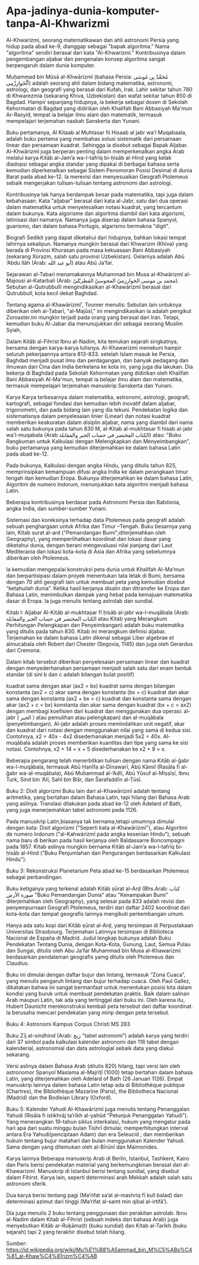 # Apa-jadinya-dunia-komputer-tanpa-Al-Khwarizmi
Al-Khwarizmi, seorang matematikawan dan ahli astronomi Persia yang hidup pada abad ke-9, dianggap sebagai "bapak algoritma." Nama "algoritma" sendiri berasal dari kata "Al-Khwarizmi." Kontribusinya dalam pengembangan aljabar dan pengenalan konsep algoritma sangat berpengaruh dalam dunia komputer.

Muḥammad bin Mūsā al-Khwārizmī (bahasa Persia: مُحَمَّدْ بِن مُوسَى اَلْخَوارِزْمِي) adalah seorang ahli dalam bidang matematika, astronomi, astrologi, dan geografi yang berasal dari Kufah, Irak. Lahir sekitar tahun 780 di Khwarezmia (sekarang Khiva, Uzbekistan) dan wafat sekitar tahun 850 di Bagdad. Hampir sepanjang hidupnya, ia bekerja sebagai dosen di Sekolah Kehormatan di Bagdad yang didirikan oleh Khalifah Bani Abbasiyah Ma'mun Ar-Rasyid, tempat ia belajar ilmu alam dan matematik, termasuk mempelajari terjemahan naskah Sanskerta dan Yunani.

Buku pertamanya, Al Kitaab al Muhtasar fii Hisaab al jabr wa'l Muqabaala, adalah buku pertama yang membahas solusi sistematik dari persamaan linear dan persamaan kuadrat. Sehingga ia disebut sebagai Bapak Aljabar. Al-Khwārizmī juga berperan penting dalam memperkenalkan angka Arab melalui karya Kitāb al-Jam’a wa-l-tafrīq bi-ḥisāb al-Hind yang kelak diadopsi sebagai angka standar yang dipakai di berbagai bahasa serta kemudian diperkenalkan sebagai Sistem Penomoran Posisi Desimal di dunia Barat pada abad ke-12. Ia merevisi dan menyesuaikan Geografi Ptolemeus sebaik mengerjakan tulisan-tulisan tentang astronomi dan astrologi.

Kontribusinya tak hanya berdampak besar pada matematika, tapi juga dalam kebahasaan. Kata "aljabar" berasal dari kata al-Jabr, satu dari dua operasi dalam matematika untuk menyelesaikan notasi kuadrat, yang tercantum dalam bukunya. Kata algorisme dan algoritma diambil dari kata algorismi, latinisasi dari namanya. Namanya juga diserap dalam bahasa Spanyol, guarismo, dan dalam bahasa Portugis, algarismo bermakna "digit".

Biografi
Sedikit yang dapat diketahui dari hidupnya, bahkan lokasi tempat lahirnya sekalipun. Namanya mungkin berasal dari Khwarizm (Khiva) yang berada di Provinsi Khurasan pada masa kekuasaan Bani Abbasiyah (sekarang Xorazm, salah satu provinsi Uzbekistan). Gelarnya adalah Abū ‘Abdu llāh (Arab: أبو عبد الله) atau Abū Ja’far.

Sejarawan al-Tabari menamakannya Muhammad bin Musa al-Khwārizmī al-Majousi al-Katarbali (Arab: محمد بن موسى الخوارزميّ المجوسيّ القطربّليّ). Sebutan al-Qutrubbulli mengindikasikan al-Khawārizmī berasal dari Qutrubbull, kota kecil dekat Baghdad.

Tentang agama al-Khawārizmī', Toomer menulis: Sebutan lain untuknya diberikan oleh al-Ṭabarī, "al-Majūsī," ini mengindikasikan ia adalah pengikut Zoroaster.Ini mungkin terjadi pada orang yang berasal dari Iran. Tetapi, kemudian buku Al-Jabar dia menunujukkan diri sebagai seorang Muslim Syiah,

Dalam Kitāb al-Fihrist Ibnu al-Nadim, kita temukan sejarah singkatnya, bersama dengan karya-karya tulisnya. Al-Khawarizmi menekuni hampir seluruh pekerjaannya antara 813-833. setelah Islam masuk ke Persia, Baghdad menjadi pusat ilmu dan perdagangan, dan banyak pedagang dan ilmuwan dari Cina dan India berkelana ke kota ini, yang juga dia lakukan. Dia bekerja di Baghdad pada Sekolah Kehormatan yang didirikan oleh Khalifah Bani Abbasiyah Al-Ma'mun, tempat ia belajar ilmu alam dan matematika, termasuk mempelajari terjemahan manuskrip Sanskerta dan Yunani.

Karya
Karya terbesarnya dalam matematika, astronomi, astrologi, geografi, kartografi, sebagai fondasi dan kemudian lebih inovatif dalam aljabar, trigonometri, dan pada bidang lain yang dia tekuni. Pendekatan logika dan sistematisnya dalam penyelesaian linier (Linear) dan notasi kuadrat memberikan keakuratan dalam disiplin aljabar, nama yang diambil dari nama salah satu bukunya pada tahun 830 M, al-Kitab al-mukhtasar fi hisab al-jabr wa'l-muqabala (Arab الكتاب المختصر في حساب الجبر والمقابلة) atau: "Buku Rangkuman untuk Kalkulasi dengan Melengkapkan dan Menyeimbangkan”, buku pertamanya yang kemudian diterjemahkan ke dalam bahasa Latin pada abad ke-12.

Pada bukunya, Kalkulasi dengan angka Hindu, yang ditulis tahun 825, memprinsipkan kemampuan difusi angka India ke dalam perangkaan timur tengah dan kemudian Eropa. Bukunya diterjemahkan ke dalam bahasa Latin, Algoritmi de numero Indorum, menunjukkan kata algoritmi menjadi bahasa Latin.

Beberapa kontribusinya berdasar pada Astronomi Persia dan Babilonia, angka India, dan sumber-sumber Yunani.

Sistemasi dan koreksinya terhadap data Ptolemeus pada geografi adalah sebuah penghargaan untuk Afrika dan Timur –Tengah. Buku besarnya yang lain, Kitab surat al-ard ("Pemandangan Bumi";diterjemahkan oleh Geography), yang memperlihatkan koordinat dan lokasi dasar yang diketahui dunia, dengan berani mengevaluasi nilai panjang dari Laut Mediterania dan lokasi kota-kota di Asia dan Afrika yang sebelumnya diberikan oleh Ptolemeus.

Ia kemudian mengepalai konstruksi peta dunia untuk Khalifah Al-Ma’mun dan berpartisipasi dalam proyek menentukan tata letak di Bumi, bersama dengan 70 ahli geografi lain untuk membuat peta yang kemudian disebut “ketahuilah dunia”. Ketika hasil kerjanya disalin dan ditransfer ke Eropa dan Bahasa Latin, menimbulkan dampak yang hebat pada kemajuan matematika dasar di Eropa. Ia juga menulis tentang astrolab dan sundial.

Kitab I: Aljabar
Al-Kitāb al-mukhtaṣar fī ḥisāb al-jabr wa-l-muqābala (Arab: الكتاب المختصر في حساب الجبر والمقابلة atau Kitab yang Merangkum Perhitungan Pelengkapan dan Penyeimbangan) adalah buku matematika yang ditulis pada tahun 830. Kitab ini merangkum definisi aljabar. Terjemahan ke dalam bahasa Latin dikenal sebagai Liber algebrae et almucabala oleh Robert dari Chester (Segovia, 1145) dan juga oleh Gerardus dari Cremona.

Dalam kitab tersebut diberikan penyelesaian persamaan linear dan kuadrat dengan menyederhanakan persamaan menjadi salah satu dari enam bentuk standar (di sini b dan c adalah bilangan bulat positif)

kuadrat sama dengan akar (ax2 = bx)
kuadrat sama dengan bilangan konstanta (ax2 = c)
akar sama dengan konstanta (bx = c)
kuadrat dan akar sama dengan konstanta (ax2 + bx = c)
kuadrat dan konstanta sama dengan akar (ax2 + c = bx)
konstanta dan akar sama dengan kuadrat (bx + c = ax2)
dengan membagi koefisien dari kuadrat dan menggunakan dua operasi: al-jabr ( الجبر ) atau pemulihan atau pelengkapan) dan al-muqābala (penyetimbangan). Al-jabr adalah proses memindahkan unit negatif, akar dan kuadrat dari notasi dengan menggunakan nilai yang sama di kedua sisi. Contohnya, x2 = 40x - 4x2 disederhanakan menjadi 5x2 = 40x. Al-muqābala adalah proses memberikan kuantitas dari tipe yang sama ke sisi notasi. Contohnya, x2 + 14 = x + 5 disederhanakan ke x2 + 9 = x.

Beberapa pengarang telah menerbitkan tulisan dengan nama Kitāb al-ǧabr wa-l-muqābala, termasuk Abū Ḥanīfa al-Dīnawarī, Abū Kāmil (Rasāla fi al-ǧabr wa-al-muqābala), Abū Muḥammad al-‘Adlī, Abū Yūsuf al-Miṣṣīṣī, Ibnu Turk, Sind bin ‘Alī, Sahl bin Bišr, dan Šarafaddīn al-Ṭūsī.

Buku 2: Dixit algorizmi
Buku lain dari al-Khawārizmī adalah tentang aritmetika, yang bertahan dalam Bahasa Latin, tapi hilang dari Bahasa Arab yang aslinya. Translasi dilakukan pada abad ke-12 oleh Adelard of Bath, yang juga menerjemahkan tabel astronomi pada 1126.

Pada manuskrip Latin,biasanya tak bernama,tetapi umumnya dimulai dengan kata: Dixit algorizmi ("Seperti kata al-Khawārizmī"), atau Algoritmi de numero Indorum ("al-Kahwārizmī pada angka kesenian Hindu"), sebuah nama baru di berikan pada hasil kerjanya oleh Baldassarre Boncompagni pada 1857. Kitab aslinya mungkin bernama Kitāb al-Jam’a wa-l-tafrīq bi-ḥisāb al-Hind ("Buku Penjumlahan dan Pengurangan berdasarkan Kalkulasi Hindu").

Buku 3: Rekonstruksi Planetarium
Peta abad ke-15 berdasarkan Ptolemeus sebagai perbandingan.

Buku ketiganya yang terkenal adalah Kitāb ṣūrat al-Arḍ (Bhs.Arab: كتاب صورة الأرض "Buku Pemandangan Dunia" atau "Kenampakan Bumi" diterjemahkan oleh Geography), yang selesai pada 833 adalah revisi dan penyempurnaan Geografi Ptolemeus, terdiri dari daftar 2402 koordinat dari kota-kota dan tempat geografis lainnya mengikuti perkembangan umum.

Hanya ada satu kopi dari Kitāb ṣūrat al-Arḍ, yang tersimpan di Perpustakaan Universitas Strasbourg. Terjemahan Latinnya tersimpan di Biblioteca Nacional de España di Madrid. Judul lengkap bukunya adalah Buku Pendekatan Tentang Dunia, dengan Kota-Kota, Gunung, Laut, Semua Pulau dan Sungai, ditulis oleh Abu Ja’far Muhammad bin Musa al-Khawarizmi berdasarkan pendalaman geografis yamg ditulis oleh Ptolemeus dan Claudius.

Buku ini dimulai dengan daftar bujur dan lintang, termasuk “Zona Cuaca”, yang menulis pengaruh lintang dan bujur terhadap cuaca. Oleh Paul Gallez, dikatakan bahwa ini sangat bermanfaat untuk menentukan posisi kita dalam kondisi yang buruk untuk membuat pendekatan praktis. Baik dalam salinan Arab maupun Latin, tak ada yang tertinggal dari buku ini. Oleh karena itu, Hubert Daunicht merekonstruksi kembali peta tersebut dari daftar koordinat. Ia berusaha mencari pendekatan yang mirip dengan peta tersebut.

Buku 4: Astronomi
Kampus Corpus Christi MS 283

Buku Zīj al-sindhind (Arab: زيج "tabel astronomi”) adalah karya yang terdiri dari 37 simbol pada kalkulasi kalender astronomi dan 116 tabel dengan kalenderial, astronomial dan data astrologial sebaik data yang diakui sekarang.

Versi aslinya dalam Bahasa Arab (ditulis 820) hilang, tapi versi lain oleh astronomor Spanyol Maslama al-Majrīṭī (1000) tetap bertahan dalam bahasa Latin, yang diterjemahkan oleh Adelard of Bath (26 Januari 1126). Empat manuskrip lainnya dalam bahasa Latin tetap ada di Bibliothèque publique (Chartres), the Bibliothèque Mazarine (Paris), the Bibliotheca Nacional (Madrid) dan the Bodleian Library (Oxford).

Buku 5: Kalender Yahudi
Al-Khawārizmī juga menulis tentang Penanggalan Yahudi (Risāla fi istikhrāj taʾrīkh al-yahūd "Petunjuk Penanggalan Yahudi"). Yang menerangkan 19-tahun siklus interkalasi, hukum yang mengatur pada hari apa dari suatu minggu bulan Tishrī dimulai; memperhitungkan interval antara Era Yahudi(penciptaan Adam) dan era Seleucid ; dan memberikan hukum tentang bujur matahari dan bulan menggunakan Kalender Yahudi. Sama dengan yang ditemukan oleh al-Bīrūnī dan Maimonides.

Karya lainnya
Beberapa manuskrip Arab di Berlin, Istanbul, Tashkent, Kairo dan Paris berisi pendekatan material yang berkemungkinan berasal dari al-Khawarizmī. Manuskrip di Istanbul berisi tentang sundial, yang disebut dalam Fihirst. Karya lain, seperti determinasi arah Mekkah adalah salah satu astronomi sferik.

Dua karya berisi tentang pagi (Ma’rifat sa’at al-mashriq fī kull balad) dan determinasi azimut dari tinggi (Ma’rifat al-samt min qibal al-irtifā’).

Dia juga menulis 2 buku tentang penggunaan dan perakitan astrolab. Ibnu al-Nadim dalam Kitab al-Fihrist (sebuah indeks dari bahasa Arab) juga menyebutkan Kitāb ar-Ruḵāma(t) (buku sundial) dan Kitab al-Tarikh (buku sejarah) tapi 2 yang terakhir disebut telah hilang.

Sumber: https://id.wikipedia.org/wiki/Mu%E1%B8%A5ammad_bin_M%C5%ABs%C4%81_al-Khaw%C4%81rizm%C4%AB 

